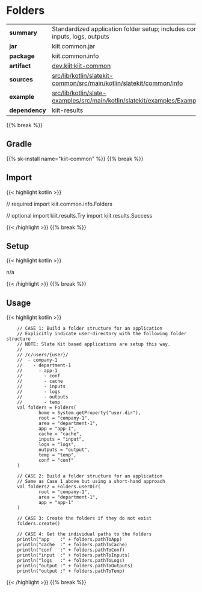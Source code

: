 
# Folders

<table class="table table-striped table-bordered">
  <tbody>
    <tr>
      <td><strong>summary</strong></td>
      <td>Standardized application folder setup; includes conf, cache, inputs, logs, outputs</td>
    </tr>
    <tr>
      <td><strong>jar</strong></td>
      <td>kiit.common.jar</td>
    </tr>
    <tr>
      <td><strong>package</strong></td>
      <td>kiit.common.info</td>
    </tr>
    <tr>
      <td><strong>artifact</strong></td>
      <td><a href="https://github.com/orgs/slatekit/packages?q=dev.kiit.kiit-common">dev.kiit:kiit-common</a></td>
    </tr>
    <tr>
      <td><strong>sources</strong></td>
      <td><a href="https://github.com/slatekit/slatekit/tree/master/src/lib/kotlin/slatekit-common/src/main/kotlin/slatekit/common/info" class="url-ch">src/lib/kotlin/slatekit-common/src/main/kotlin/slatekit/common/info</a></td>
    </tr>
    <tr>
      <td><strong>example</strong></td>
      <td><a href="https://github.com/slatekit/slatekit/tree/master/src/lib/kotlin/slatekit-examples/src/main/kotlin/slatekit/examples/Example_Folders.kt" class="url-ch">src/lib/kotlin/slate-examples/src/main/kotlin/slatekit/examples/Example_Folders.kt</a></td>
    </tr>
    <tr>
      <td><strong>dependency</strong></td>
      <td>kiit-results</td>
    </tr>
  </tbody>
</table>
{{% break %}}

## Gradle
{{% sk-install name="kiit-common" %}}
{{% break %}}

## Import
{{< highlight kotlin >}}
  
 // required 
 import kiit.common.info.Folders
 
 
 // optional 
 import kiit.results.Try
 import kiit.results.Success
  
{{< /highlight >}}
{{% break %}}

## Setup
{{< highlight kotlin >}}


n/a


{{< /highlight >}}
{{% break %}}

## Usage
{{< highlight kotlin >}}



        // CASE 1: Build a folder structure for an application
        // Explicitly indicate user-directory with the following folder structure
        // NOTE: Slate Kit based applications are setup this way.
        //
        // /c/users/{user}/
        //  - company-1
        //    - department-1
        //      - app-1
        //        - conf
        //        - cache
        //        - inputs
        //        - logs
        //        - outputs
        //        - temp
        val folders = Folders(
                home = System.getProperty("user.dir"),
                root = "company-1",
                area = "department-1",
                app = "app-1",
                cache = "cache",
                inputs = "input",
                logs = "logs",
                outputs = "output",
                temp = "temp",
                conf = "conf"
        )

        // CASE 2: Build a folder structure for an application
        // Same as Case 1 above but using a short-hand approach
        val folders2 = Folders.userDir(
                root = "company-1",
                area = "department-1",
                app = "app-1"
        )

        // CASE 3: Create the folders if they do not exist
        folders.create()

        // CASE 4: Get the individual paths to the folders
        println("app    :" + folders.pathToApp)
        println("cache  :" + folders.pathToCache)
        println("conf   :" + folders.pathToConf)
        println("input  :" + folders.pathToInputs)
        println("logs   :" + folders.pathToLogs)
        println("output :" + folders.pathToOutputs)
        println("output :" + folders.pathToTemp)

        

{{< /highlight >}}
{{% break %}}

